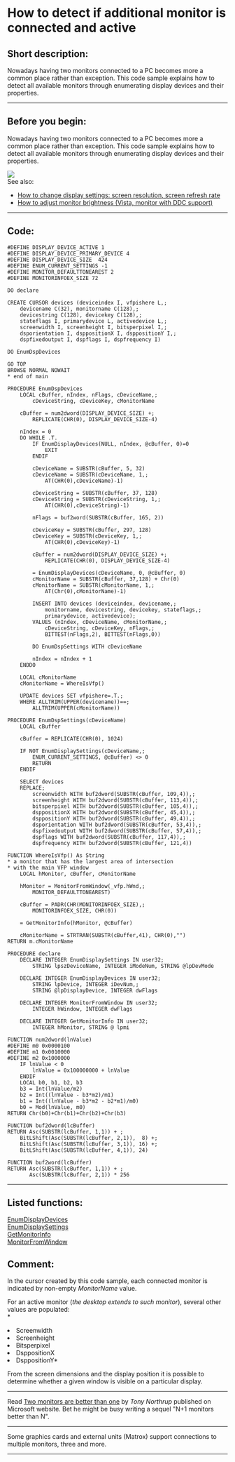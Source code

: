 
# How to detect if additional monitor is connected and active

## Short description:
Nowadays having two monitors connected to a PC becomes more a common place rather than exception. This code sample explains how to detect all available monitors through enumerating display devices and their properties.  
***  


## Before you begin:
Nowadays having two monitors connected to a PC becomes more a common place rather than exception. This code sample explains how to detect all available monitors through enumerating display devices and their properties.  

![](../images/enumdisplaydevices.png)  
See also:

* [How to change display settings: screen resolution, screen refresh rate](sample_374.md)  
* [How to adjust monitor brightness (Vista, monitor with DDC support)](sample_543.md)  
  
***  


## Code:
```foxpro  
#DEFINE DISPLAY_DEVICE_ACTIVE 1
#DEFINE DISPLAY_DEVICE_PRIMARY_DEVICE 4
#DEFINE DISPLAY_DEVICE_SIZE  424
#DEFINE ENUM_CURRENT_SETTINGS -1
#DEFINE MONITOR_DEFAULTTONEAREST 2
#DEFINE MONITORINFOEX_SIZE 72

DO declare

CREATE CURSOR devices (deviceindex I, vfpishere L,;
	devicename C(32), monitorname C(128),;
	devicestring C(128), devicekey C(128),;
	stateflags I, primarydevice L, activedevice L,;
	screenwidth I, screenheight I, bitsperpixel I,;
	dsporientation I, dsppositionX I, dsppositionY I,;
	dspfixedoutput I, dspflags I, dspfrequency I)

DO EnumDspDevices

GO TOP
BROWSE NORMAL NOWAIT
* end of main

PROCEDURE EnumDspDevices
	LOCAL cBuffer, nIndex, nFlags, cDeviceName,;
		cDeviceString, cDeviceKey, cMonitorName

	cBuffer = num2dword(DISPLAY_DEVICE_SIZE) +;
		REPLICATE(CHR(0), DISPLAY_DEVICE_SIZE-4)

	nIndex = 0
	DO WHILE .T.
		IF EnumDisplayDevices(NULL, nIndex, @cBuffer, 0)=0
			EXIT
		ENDIF

		cDeviceName = SUBSTR(cBuffer, 5, 32)
		cDeviceName = SUBSTR(cDeviceName, 1,;
			AT(CHR(0),cDeviceName)-1)
		
		cDeviceString = SUBSTR(cBuffer, 37, 128)
		cDeviceString = SUBSTR(cDeviceString, 1,;
			AT(CHR(0),cDeviceString)-1)

		nFlags = buf2word(SUBSTR(cBuffer, 165, 2))

		cDeviceKey = SUBSTR(cBuffer, 297, 128)
		cDeviceKey = SUBSTR(cDeviceKey, 1,;
			AT(CHR(0),cDeviceKey)-1)

		cBuffer = num2dword(DISPLAY_DEVICE_SIZE) +;
			REPLICATE(CHR(0), DISPLAY_DEVICE_SIZE-4)

		= EnumDisplayDevices(cDeviceName, 0, @cBuffer, 0)
		cMonitorName = SUBSTR(cBuffer, 37,128) + Chr(0)
		cMonitorName = SUBSTR(cMonitorName, 1,;
			AT(Chr(0),cMonitorName)-1)

		INSERT INTO devices (deviceindex, devicename,;
			monitorname, devicestring, devicekey, stateflags,;
			primarydevice, activedevice);
		VALUES (nIndex, cDeviceName, cMonitorName,;
			cDeviceString, cDeviceKey, nFlags,;
			BITTEST(nFlags,2), BITTEST(nFlags,0))

		DO EnumDspSettings WITH cDeviceName

		nIndex = nIndex + 1
	ENDDO
	
	LOCAL cMonitorName
	cMonitorName = WhereIsVfp()

	UPDATE devices SET vfpishere=.T.;
	WHERE ALLTRIM(UPPER(devicename))==;
		ALLTRIM(UPPER(cMonitorName))

PROCEDURE EnumDspSettings(cDeviceName)
	LOCAL cBuffer

	cBuffer = REPLICATE(CHR(0), 1024)

	IF NOT EnumDisplaySettings(cDeviceName,;
		ENUM_CURRENT_SETTINGS, @cBuffer) <> 0
		RETURN
	ENDIF

	SELECT devices
	REPLACE;
		screenwidth WITH buf2dword(SUBSTR(cBuffer, 109,4)),;
		screenheight WITH buf2dword(SUBSTR(cBuffer, 113,4)),;
		bitsperpixel WITH buf2dword(SUBSTR(cBuffer, 105,4)),;
		dsppositionX WITH buf2dword(SUBSTR(cBuffer, 45,4)),;
		dsppositionY WITH buf2dword(SUBSTR(cBuffer, 49,4)),;
		dsporientation WITH buf2dword(SUBSTR(cBuffer, 53,4)),;
		dspfixedoutput WITH buf2dword(SUBSTR(cBuffer, 57,4)),;
		dspflags WITH buf2dword(SUBSTR(cBuffer, 117,4)),;
		dspfrequency WITH buf2dword(SUBSTR(cBuffer, 121,4))

FUNCTION WhereIsVfp() As String
* a monitor that has the largest area of intersection
* with the main VFP window
	LOCAL hMonitor, cBuffer, cMonitorName

	hMonitor = MonitorFromWindow(_vfp.hWnd,;
		MONITOR_DEFAULTTONEAREST)

	cBuffer = PADR(CHR(MONITORINFOEX_SIZE),;
		MONITORINFOEX_SIZE, CHR(0))

	= GetMonitorInfo(hMonitor, @cBuffer)
	
	cMonitorName = STRTRAN(SUBSTR(cBuffer,41), CHR(0),"")
RETURN m.cMonitorName
	
PROCEDURE declare
	DECLARE INTEGER EnumDisplaySettings IN user32;
		STRING lpszDeviceName, INTEGER iModeNum, STRING @lpDevMode

	DECLARE INTEGER EnumDisplayDevices IN user32;
		STRING lpDevice, INTEGER iDevNum,;
		STRING @lpDisplayDevice, INTEGER dwFlags

	DECLARE INTEGER MonitorFromWindow IN user32;
		INTEGER hWindow, INTEGER dwFlags

	DECLARE INTEGER GetMonitorInfo IN user32;
		INTEGER hMonitor, STRING @ lpmi

FUNCTION num2dword(lnValue)
#DEFINE m0 0x0000100
#DEFINE m1 0x0010000
#DEFINE m2 0x1000000
	IF lnValue < 0
		lnValue = 0x100000000 + lnValue
	ENDIF
	LOCAL b0, b1, b2, b3
	b3 = Int(lnValue/m2)
	b2 = Int((lnValue - b3*m2)/m1)
	b1 = Int((lnValue - b3*m2 - b2*m1)/m0)
	b0 = Mod(lnValue, m0)
RETURN Chr(b0)+Chr(b1)+Chr(b2)+Chr(b3)

FUNCTION buf2dword(lcBuffer)
RETURN Asc(SUBSTR(lcBuffer, 1,1)) + ;
	BitLShift(Asc(SUBSTR(lcBuffer, 2,1)),  8) +;
	BitLShift(Asc(SUBSTR(lcBuffer, 3,1)), 16) +;
	BitLShift(Asc(SUBSTR(lcBuffer, 4,1)), 24)

FUNCTION buf2word(lcBuffer)
RETURN Asc(SUBSTR(lcBuffer, 1,1)) + ;
       Asc(SUBSTR(lcBuffer, 2,1)) * 256  
```  
***  


## Listed functions:
[EnumDisplayDevices](../libraries/user32/EnumDisplayDevices.md)  
[EnumDisplaySettings](../libraries/user32/EnumDisplaySettings.md)  
[GetMonitorInfo](../libraries/user32/GetMonitorInfo.md)  
[MonitorFromWindow](../libraries/user32/MonitorFromWindow.md)  

## Comment:
In the cursor created by this code sample, each connected monitor is indicated by non-empty *MonitorName* value.   
  
For an active monitor (*the desktop extends to such monitor*), several other values are populated:  
*  
<LI>Screenwidth  
<LI>Screenheight  
<LI>Bitsperpixel  
<LI>DsppositionX  
<LI>DsppositionY*  
  
From the screen dimensions and the display position it is possible to determine whether a given window is visible on a particular display.  
  
* * *  
Read <a href="http://www.microsoft.com/athome/moredone/twomonitors.mspx">Two monitors are better than one</a> by *Tony Northrup* published on Microsoft website. Bet he might be busy writing a sequel "N+1 monitors better than N".  
  
* * *  
Some graphics cards and external units (Matrox) support connections to multiple monitors, three and more.  
  
***  

